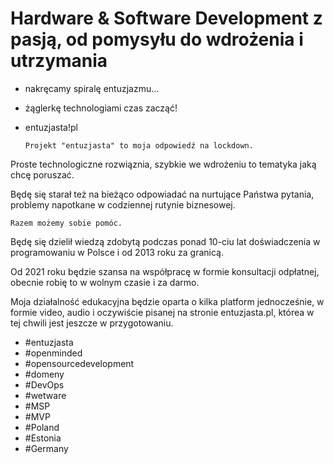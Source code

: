 # Hardware & Software Development z pasją, od pomysyłu do wdrożenia i utrzymania

+ nakręcamy spiralę entuzjazmu... 
+ żąglerkę technologiami czas zacząć!
+ entuzjasta!pl

      Projekt "entuzjasta" to moja odpowiedź na lockdown.

Proste technologiczne rozwiąznia, szybkie we wdrożeniu to tematyka jaką chcę poruszać.

Będę się starał też na bieżąco odpowiadać na nurtujące Państwa pytania, problemy napotkane w codziennej rutynie biznesowej.

    Razem możemy sobie pomóc.

Będę się dzielił wiedzą zdobytą podczas ponad 10-ciu lat doświadczenia w programowaniu w Polsce i od 2013 roku za granicą.

Od 2021 roku będzie szansa na współpracę w formie konsultacji odpłatnej, obecnie robię to w wolnym czasie i za darmo.

Moja działalność edukacyjna będzie oparta o kilka platform jednocześnie, w formie video, audio i oczywiście pisanej na stronie entuzjasta.pl, którea w tej chwili jest jeszcze w przygotowaniu.

+ #entuzjasta 
+ #openminded
+ #opensourcedevelopment
+ #domeny
+ #DevOps
+ #wetware
+ #MSP
+ #MVP
+ #Poland
+ #Estonia
+ #Germany
